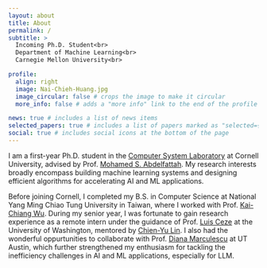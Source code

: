```yaml
---
layout: about
title: About
permalink: /
subtitle: >
  Incoming Ph.D. Student<br>
  Department of Machine Learning<br>
  Carnegie Mellon University<br>

profile:
  align: right
  image: Nai-Chieh-Huang.jpg
  image_circular: false # crops the image to make it circular
  more_info: false # adds a "more info" link to the end of the profile

news: true # includes a list of news items
selected_papers: true # includes a list of papers marked as "selected={true}"
social: true # includes social icons at the bottom of the page
---
```

I am a first-year Ph.D. student in the [Computer System Laboratory](https://www.csl.cornell.edu/) at Cornell University, advised by Prof. [Mohamed S. Abdelfattah](https://www.mohsaied.com/). My research interests broadly encompass building machine learning systems and designing efficient algorithms for accelerating AI and ML applications. 

Before joining Cornell, I completed my B.S. in Computer Science at National Yang Ming Chiao Tung University in Taiwan, where I worked with Prof. [Kai-Chiang Wu](https://www.cs.nycu.edu.tw/members/detail/kcw?locale=en). 
During my senior year, I was fortunate to gain research experience as a remote intern under the guidance of Prof. [Luis Ceze](https://www.cs.washington.edu/people/faculty/luisceze) at the University of Washington, mentored by [Chien-Yu Lin](https://homes.cs.washington.edu/~cyulin/). I also had the wonderful oppurtunities to collaborate with Prof. [Diana Marculescu](https://users.ece.utexas.edu/~dianam/) at UT Austin, which further strengthened my enthusiasm for tackling the inefficiency challenges in AI and ML applications, especially for LLM.
